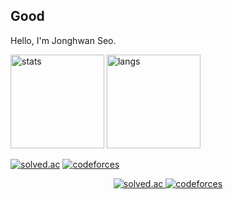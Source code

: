 ## Good

Hello, I'm Jonghwan Seo.

<!-- github stats, most languages, streak -->
<p>
  <img src="https://github-readme-stats.vercel.app/api?username=muzigae&show_icons=true&theme=highcontrast" height="150" alt="stats"/>
  <img src="https://github-readme-stats.vercel.app/api/top-langs/?username=muzigae&layout=compact&theme=highcontrast&hide=html" height="150" alt="langs"/>
  <!-- <img src="https://streak-stats.demolab.com?user=muzigae&theme=highcontrast" height="150" alt="streak"/> -->
</p>

<!-- solved.ac / boj -->
[![solved.ac](http://mazassumnida.wtf/api/generate_badge?boj=mujigae)](https://solved.ac/mujigae)
[![codeforces](https://cf.leed.at?id=mujigae)](https://codeforces.com/profile/mujigae)

<div align="center">
  <a href="https://solved.ac/mujigae">
    <img src="http://mazassumnida.wtf/api/generate_badge?boj=mujigae" alt="solved.ac" />
  </a>
  <a href="https://codeforces.com/profile/mujigae">
    <img src="https://cf.leed.at?id=mujigae" alt="codeforces" />
  </a>
</div>
